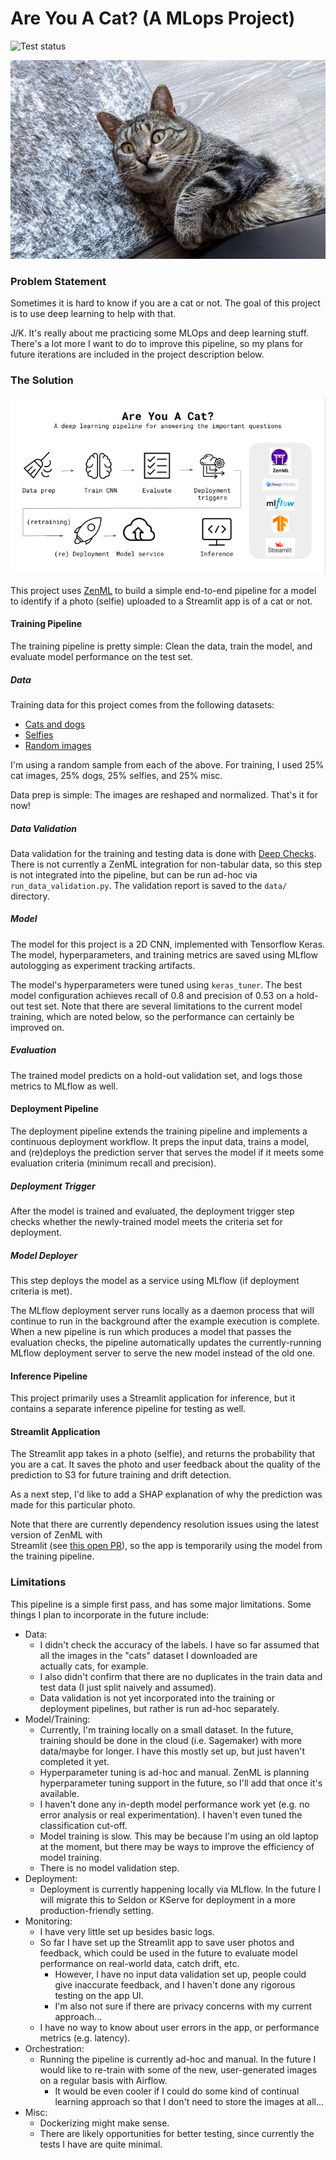 # Are You A Cat? (A MLops Project)

![Test status](https://github.com/MarinaWyss/zenml-mlops-competition/workflows/run-tests/badge.svg)

![my cat](https://github.com/MarinaWyss/are-you-a-cat/blob/main/_assets/cat.jpg?raw=true)

### Problem Statement
Sometimes it is hard to know if you are a cat or not. The goal of this project is to use deep learning to help with that.

J/K. It's really about me practicing some MLOps and deep learning stuff. There's a lot more I want to do to improve this pipeline, so my plans for future iterations are included in the project description below.

### The Solution

![pipeline](https://github.com/MarinaWyss/are-you-a-cat/blob/main/_assets/pipeline.png?raw=true)

This project uses [ZenML](https://zenml.io/home) to build a simple end-to-end pipeline for a model to identify if a photo (selfie) uploaded to a Streamlit app is of a cat or not.

#### Training Pipeline

The training pipeline is pretty simple: Clean the data, train the model, and evaluate model performance on the test set.

##### Data

Training data for this project comes from the following datasets:
- [Cats and dogs](https://github.com/rpeden/cat-or-not/releases)
- [Selfies](https://www.kaggle.com/datasets/jigrubhatt/selfieimagedetectiondataset)
- [Random images](https://www.kaggle.com/datasets/shamsaddin97/image-captioning-dataset-random-images?resource=download)

I'm using a random sample from each of the above. For training, I used 25% cat images, 25% dogs, 25% selfies, and 25% misc.

Data prep is simple: The images are reshaped and normalized. That's it for now!

##### Data Validation

Data validation for the training and testing data is done with [Deep Checks](https://deepchecks.com/). There is not currently a ZenML integration for non-tabular data, so this step is not integrated into the pipeline, but can be run ad-hoc via `run_data_validation.py`. The validation report is saved to the `data/` directory. 

##### Model

The model for this project is a 2D CNN, implemented with Tensorflow Keras. The model, hyperparameters, and training metrics are saved using MLflow autologging as experiment tracking artifacts.

The model's hyperparameters were tuned using `keras_tuner`. The best model configuration achieves recall of 0.8 and precision of 0.53 on a hold-out test set. Note that there are several limitations to the current model training, which are noted below, so the performance can certainly be improved on.

##### Evaluation

The trained model predicts on a hold-out validation set, and logs those metrics to MLflow as well.

#### Deployment Pipeline

The deployment pipeline extends the training pipeline and implements a continuous deployment workflow. It preps the input data, trains a model, and (re)deploys the prediction server that serves the model if it meets some evaluation criteria (minimum recall and precision).

##### Deployment Trigger

After the model is trained and evaluated, the deployment trigger step checks whether the newly-trained model meets the criteria set for deployment.

##### Model Deployer

This step deploys the model as a service using MLflow (if deployment criteria is met). 

The MLflow deployment server runs locally as a daemon process that will continue to run in the background after the example execution is complete. When a new pipeline is run which produces a model that passes the evaluation checks, the pipeline automatically updates the currently-running MLflow deployment server to serve the new model instead of the old one.

#### Inference Pipeline

This project primarily uses a Streamlit application for inference, but it contains a separate inference pipeline for testing as well.

#### Streamlit Application

The Streamlit app takes in a photo (selfie), and returns the probability that you are a cat. It saves the photo and user feedback about the quality of the prediction to S3 for future training and drift detection.

As a next step, I'd like to add a SHAP explanation of why the prediction was made for this particular photo. 

Note that there are currently dependency resolution issues using the latest version of ZenML with \
Streamlit (see [this open PR](https://github.com/zenml-io/zenml/pull/888)), so the app is temporarily using the model from the training pipeline.

### Limitations

This pipeline is a simple first pass, and has some major limitations. Some things I plan to incorporate in the future include:

- Data:
  - I didn't check the accuracy of the labels. I have so far assumed that all the images in the "cats" dataset I downloaded are \
    actually cats, for example.
  - I also didn't confirm that there are no duplicates in the train data and test data (I just split naively and assumed).
  - Data validation is not yet incorporated into the training or deployment pipelines, but rather is run ad-hoc separately.
- Model/Training:
  - Currently, I'm training locally on a small dataset. In the future, training should be done in the cloud (i.e. Sagemaker) with more data/maybe for longer. I have this mostly set up, but just haven't completed it yet.
  - Hyperparameter tuning is ad-hoc and manual. ZenML is planning hyperparameter tuning support in the future, so I'll add that once it's available.
  - I haven't done any in-depth model performance work yet (e.g. no error analysis or real experimentation). I haven't even tuned the classification cut-off.
  - Model training is slow. This may be because I'm using an old laptop at the moment, but there may be ways to improve the efficiency of model training.
  - There is no model validation step.
- Deployment:
  - Deployment is currently happening locally via MLflow. In the future I will migrate this to Seldon or KServe for deployment in a more production-friendly setting.
- Monitoring:
  - I have very little set up besides basic logs.
  - So far I have set up the Streamlit app to save user photos and feedback, which could be used in the future to evaluate model performance on real-world data, catch drift, etc.
    - However, I have no input data validation set up, people could give inaccurate feedback, and I haven't done any rigorous testing on the app UI.
    - I'm also not sure if there are privacy concerns with my current approach...
  - I have no way to know about user errors in the app, or performance metrics (e.g. latency).
- Orchestration:
  - Running the pipeline is currently ad-hoc and manual. In the future I would like to re-train with some of the new, user-generated images on a regular basis with Airflow.
    - It would be even cooler if I could do some kind of continual learning approach so that I don't need to store the images at all...
- Misc:
  - Dockerizing might make sense.
  - There are likely opportunities for better testing, since currently the tests I have are quite minimal.

